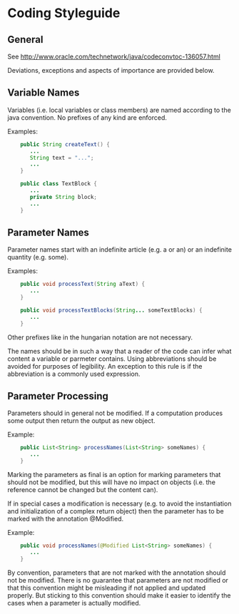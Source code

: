 
Coding Styleguide
=================

General
-------

See http://www.oracle.com/technetwork/java/codeconvtoc-136057.html

Deviations, exceptions and aspects of importance are provided below.

Variable Names
--------------

Variables (i.e. local variables or class members) are named according to the java
convention. No prefixes of any kind are enforced.

Examples:

```java
    public String createText() {
   	   ...
       String text = "...";
   	   ...
    }
```

```java
    public class TextBlock {
   	   ...
       private String block;
   	   ...
    }
```

Parameter Names
---------------

Parameter names start with an indefinite article (e.g. a or an) or an indefinite quantity
(e.g. some).

Examples:

```java
    public void processText(String aText) {
       ...
    }
```

```java
    public void processTextBlocks(String... someTextBlocks) {
       ...
    }
```

Other prefixes like in the hungarian notation are not necessary.

The names should be in such a way that a reader of the code can infer what content
a variable or parmeter contains. Using abbreviations should be avoided for purposes of
legibility. An exception to this rule is if the abbreviation is a commonly used
expression.

Parameter Processing
--------------------

Parameters should in general not be modified. If a computation produces some output
then return the output as new object.

Example:

```java
    public List<String> processNames(List<String> someNames) {
       ...
    }
```

Marking the parameters as final is an option for marking parameters that should
not be modified, but this will have no impact on objects (i.e. the reference cannot
be changed but the content can).

If in special cases a modification is necessary (e.g. to avoid the instantiation and
initialization of a complex return object) then the parameter has to be marked with
the annotation @Modified.

Example:

```java
    public void processNames(@Modified List<String> someNames) {
       ...
    }
```

By convention, parameters that are not marked with the annotation should not be
modified.
There is no guarantee that parameters are not modified or that this convention
might be misleading if not applied and updated properly. But sticking to this
convention should make it easier to identify the cases when a parameter is
actually modified.
